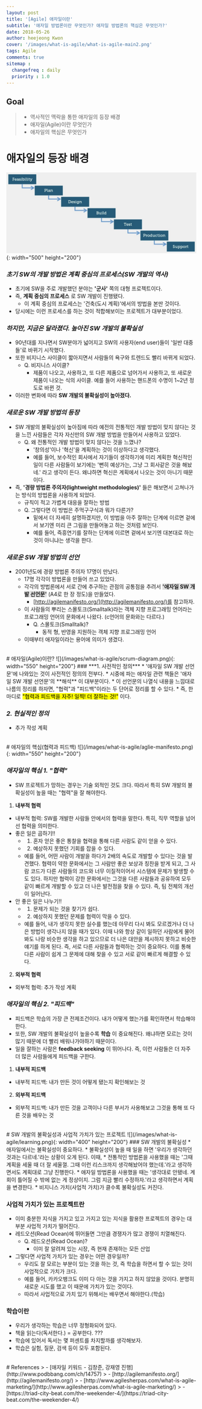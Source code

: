 ```yaml
---
layout: post
title: '[Agile] 애자일이란'
subtitle: '애자일 방법론이란 무엇인가? 애자일 방법론의 핵심은 무엇인가?'
date: 2018-05-26
author: heejeong Kwon
cover: '/images/what-is-agile/what-is-agile-main2.png'
tags: Agile
comments: true
sitemap :
  changefreq : daily
  priority : 1.0
---
```



## Goal
> - 역사적인 맥락을 통한 애자일의 등장 배경
> - 애자일(Agile)이란 무엇인가
> - 애자일의 핵심은 무엇인가


# 애자일의 등장 배경
![](/images/what-is-agile/waterfall-project-management.png){: width="500" height="200"}

### ***초기 SW의 개발 방법은 계획 중심의 프로세스(SW 개발의 역사)***
* 초기에 SW을 주로 개발했던 분야는 **'군사'** 쪽의 대형 프로젝트이다.
* 즉, **계획 중심의 프로세스** 로 SW 개발이 진행됐다.
  * 이 계획 중심의 프로세스는 '건축(도시 계획)'에서의 방법을 본딴 것이다.
* 당시에는 이런 프로세스를 하는 것이 적합해보이는 프로젝트가 대부분이었다.

### ***하지만, 지금은 달라졌다. 높아진 SW 개발의 불확실성***
* 90년대를 지나면서 SW분야가 넓어지고 SW의 사용자(end user)들이 '일반 대중들'로 바뀌기 시작했다.
* 또한 비지니스 사이클이 짧아지면서 사람들의 욕구와 트렌드도 빨리 바뀌게 되었다.
  * Q. 비지니스 사이클?
    * 제품이 나오고, 사용하고, 또 다른 제품으로 넘어가서 사용하고, 또 새로운 제품이 나오는 식의 사이클. 예를 들어 사용하는 핸드폰의 수명이 1~2년 정도로 바뀐 것.
* 이러한 변화에 따라 **SW 개발의 불확실성이 높아졌다.**

### ***새로운 SW 개발 방법의 등장***
* SW 개발의 불확실성이 높아짐에 따라 예전의 전통적인 개발 방법이 맞지 않다는 것을 느낀 사람들은 각자 자신만의 SW 개발 방법을 만들어서 사용하고 있었다.
  * Q. 왜 전통적인 개발 방법이 맞지 않다는 것을 느꼈나?
    * '창의성'이나 '혁신'을 계획하는 것이 이상하다고 생각했다.
    * 예를 들어, 보수적인 회사에서 자기들이 생각하기에 미리 계획한 혁신적인 일이 다른 사람들이 보기에는 '뻔히 예상가는, 그냥 그 회사같은 것을 해놨네.' 라고 생각이 든다. 왜냐하면 혁신은 계획에서 나오는 것이 아니기 때문이다.
* 즉, **'경량 방법론 주의자(lightweight methodologies)'** 들은 해보면서 고쳐나가는 방식의 방법론을 사용하게 되었다.
  * 규칙이 적고 가볍게 대응을 잘하는 방법
  * Q. 그렇다면 이 방법은 주먹구구식과 뭐가 다른가?
    * 밑에서 더 자세히 설명하겠지만, 이 방법을 아주 잘하는 단계에 이르면 겉에서 보기엔 미리 큰 그림을 만들어놓고 하는 것처럼 보인다.
    * 예를 들어, 즉흥연기를 잘하는 단계에 이르면 겉에서 보기엔 대본대로 하는 것이 아니냐는 생각을 한다.

### ***새로운 SW 개발 방법의 선언***
* 2001년도에 경량 방법론 주의자 17명이 만났다.
  * 17명 각각이 방법론을 만들어 쓰고 있었다.
  * 각각의 방법론에서 서로 간에 추구하는 관점의 공통점을 추려서 <span style="background-color: #e1e1e1">**'애자일 SW 개발 선언문'**</span> (A4로 한 장 정도)을 만들었다.
    * [http://agilemanifesto.org/](http://agilemanifesto.org/)를 참고하자.
  * 이 사람들의 뿌리는 스몰토크(Smalltalk)라는 객체 지향 프로그래밍 언어라는 프로그래밍 언어의 문화에서 나왔다. (c언어의 문화와는 다르다.)
    * Q. 스몰토크(Smalltalk)?
      * 동적 형, 반영을 지원하는 객체 지향 프로그래밍 언어
  * 이때부터 애자일이라는 용어에 의미가 생겼다.


<br>
# 애자일(Agile)이란?
![](/images/what-is-agile/scrum-diagram.png){: width="550" height="200"}
### ***1. 사전적인 정의***
* '애자일 SW 개발 선언문'에 나와있는 것이 사전적인 정의의 전부다.
  * 시중에 파는 애자일 관련 책들은 '애자일 SW 개발 선언문'의 **해석** 이 대부분이다.
* 이 선언문의 나열식 내용을 느낌대로 나름의 정리를 하자면, "협력"과 "피드백"이라는 두 단어로 정리를 할 수 있다.
* 즉, 한 마디로 <mark>"협력과 피드백을 자주! 일찍! 더 잘하는 것!"</mark> 이다.

### ***2. 현실적인 정의***
* 추가 작성 계획


<br>
# 애자일의 핵심(협력과 피드백)
![](/images/what-is-agile/aglie-manifesto.png){: width="550" height="200"}

### ***애자일의 핵심 1. "협력"***
* SW 프로젝트가 망하는 경우는 기술 외적인 것도 크다. 따라서 특히 SW 개발의 불확실성이 높을 때는 "협력"을 잘 해야한다.

1. **내부적 협력**
* 내부적 협력: SW를 개발한 사람들 안에서의 협력을 말한다. 특히, 직무 역할을 넘어선 협력을 의미한다.
* 좋은 일은 곱하기!!
  * 1) 혼자 얻은 좋은 통찰을 협력을 통해 다른 사람도 같이 얻을 수 있다.
  * 2) 예상하지 못했던 기회를 잡을 수 있다.
  * 예를 들어, 어떤 사람이 개발을 하다가 2배의 속도로 개발할 수 있다는 것을 발견했다. 협력이 약한 문화에서는 그 사람만 좋은 보상과 칭찬을 받게 되고, 그 사람 코드가 다른 사람들의 코드와 너무 이질적이어서 시스템에 문제가 발생할 수도 있다. 하지만 협력이 강한 문화에서는 그것을 다른 사람들과 공유하여 모두 같이 빠르게 개발할 수 있고 더 나은 발전점을 찾을 수 있다. 즉, 팀 전체의 개선이 일어난다.
* 안 좋은 일은 나누기!!
  * 1) 문제가 되는 것을 찾기가 쉽다.
  * 2) 예상하지 못했던 문제를 협력이 막을 수 있다.
  * 예를 들어, 내가 생각지 못한 실수를 했는데 아무리 다시 봐도 모르겠거나 더 나은 방법이 생각나지 않을 때가 있다. 이때 나와 항상 같이 일하던 사람에게 물어봐도 나랑 비슷한 생각을 하고 있으므로 더 나은 대안을 제시하지 못하고 비슷한 얘기를 하게 된다. 즉, 서로 다른 사람들과 협력하는 것이 중요하다. 이를 통해 다른 사람이 쉽게 그 문제에 대해 찾을 수 있고 서로 같이 빠르게 해결할 수 있다.

2. **외부적 협력**
* 외부적 협력: 추가 작성 계획


### ***애자일의 핵심 2. "피드백"***
* 피드백은 학습의 가장 큰 전제조건이다. 내가 어떻게 했는가를 확인하면서 학습해야 한다.
* 또한, SW 개발의 불확실성이 높을수록 **학습** 이 중요해진다. 왜냐하면 모르는 것이 많기 때문에 더 빨리 배워나가야하기 때문이다.
* 일을 잘하는 사람은 **feedback seeking** 이 뛰어나다. 즉, 이런 사람들은 더 자주 더 많은 사람들에게 피드백을 구한다.

1. **내부적 피드백**
* 내부적 피드백: 내가 만든 것이 어떻게 됐는지 확인해보는 것

2. **외부적 피드백**
* 외부적 피드백: 내가 만든 것을 고객이나 다른 부서가 사용해보고 그것을 통해 또 다른 것을 배우는 것


<br>
# SW 개발의 불확실성과 사업적 가치가 있는 프로젝트
![](/images/what-is-agile/learning.png){: width="400" height="200"}
### SW 개발의 불확실성
* 애자일에서는 불확실성이 중요하다.
* 불확실성이 높을 때 일을 하면 '우리가 생각하던 것과는 다르네.'라는 상황이 오게 된다. 이때,
  * 전통적인 방법론을 사용했을 때는 '그때 계획을 세울 때 더 잘 세울껄. 그때 이런 리스크까지 생각해놨어야 했는데.'라고 생각하면서도 계획대로 그냥 진행한다.
  * 애자일 방법론을 사용했을 때는 '생각대로 안됐네. 계회이 틀어질 수 밖에 없는 게 정상이지. 그럼 지금 빨리 수정하자.'라고 생각하면서 계획을 변경한다.
* 비지니스 가치(사업적 가치)가 클수록 불확실성도 커진다.

### 사업적 가치가 있는 프로젝트란
* 이미 충분한 지식을 가지고 있고 가지고 있는 지식을 활용한 프로젝트의 경우는 대부분 사업적 가치가 떨어진다.
* 레드오션(Read Ocean)에 뛰어들면 그만큼 경쟁자가 많고 경쟁이 치열해진다.
  * Q. 레드오션(Read Ocean)?
    * 이미 잘 알려져 있는 시장, 즉 현재 존재하는 모든 산업
* 그렇다면 사업적 가치가 있는 경우는 어떤 경우일까?
  * 우리도 잘 모르는 부분이 있는 것을 하는 것, 즉 학습을 하면서 할 수 있는 것이 사업적으로 가치가 크다.
  * 예를 들어, 카카오뱅크도 이미 다 아는 것을 가지고 하지 않았을 것이다. 분명히 새로운 시도를 했고 이 때문에 가치가 있는 것이다.
  * 따라서 사업적으로 가치 있기 위해서는 배우면서 해야한다.(학습)

### 학습이란
* 우리가 생각하는 학습은 너무 정형화되어 있다.
* 책을 읽는다(독서한다.) = 공부한다. ???
* 학습에 있어서 독서는 몇 퍼센트를 차지할까를 생각해보자.
* 학습은 실험, 질문, 검색 등이 모두 포함된다.


<!-- # 관련된 Post
* Eclipse에서 Spring MVC 프로젝트 생성하기에 대해 알고 싶으시면 [Eclipse에서 Spring MVC 프로젝트 생성하기](https://gmlwjd9405.github.io/2018/05/07/spring-project-eclipse-setting.html)를 참고하시기 바랍니다. -->

<br>
# References
> - [애자일 키워드 - 김창준, 강재영 진행](http://www.podbbang.com/ch/14757)
> - [http://agilemanifesto.org/](http://agilemanifesto.org/)
> - [http://www.agilesherpas.com/what-is-agile-marketing/](http://www.agilesherpas.com/what-is-agile-marketing/)
> - [https://triad-city-beat.com/the-weekender-4/](https://triad-city-beat.com/the-weekender-4/)
